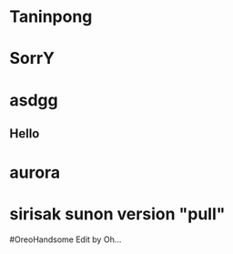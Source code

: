 # Taninpong
# SorrY
# asdgg
## Hello
# aurora
# sirisak sunon version "pull"


#OreoHandsome Edit by Oh...
